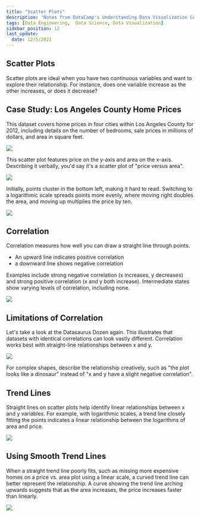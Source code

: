 ```yaml
---
title: "Scatter Plots"
description: "Notes from DataCamp's Understanding Data Visualization Course"
tags: [Data Engineering,  Data Science, Data Visualization]
sidebar_position: 12
last_update:
  date: 12/5/2021
---
```



## Scatter Plots
Scatter plots are ideal when you have two continuous variables and want to explore their relationship. For instance, does one variable increase as the other increases, or does it decrease?

## Case Study: Los Angeles County Home Prices
This dataset covers home prices in four cities within Los Angeles County for 2012, including details on the number of bedrooms, sale prices in millions of dollars, and area in square feet.

<div class='img-center'>

![](/img/docs/dataset-lahomeprices.png)

</div>

This scatter plot features price on the y-axis and area on the x-axis. Describing it verbally, you'd say it's a scatter plot of "price versus area". 

<div class='img-center'>

![](/img/docs/scatter-plottttt.png)

</div>

Initially, points cluster in the bottom left, making it hard to read. Switching to a logarithmic scale spreads points more evenly, where moving right doubles the area, and moving up multiplies the price by ten.

<div class='img-center'>

![](/img/docs/scatter-plottttt-1.png)

</div>


## Correlation

Correlation measures how well you can draw a straight line through points. 

- An upward line indicates positive correlation
- a downward line shows negative correlation

Examples include strong negative correlation (x increases, y decreases) and strong positive correlation (x and y both increase). Intermediate states show varying levels of correlation, including none.

<div class='img-center'>


![](/img/docs/scatter-plottttt-2.png)

</div>

## Limitations of Correlation

Let's take a look at the Datasaurus Dozen again. This illustrates that datasets with identical correlations can look vastly different. Correlation works best with straight-line relationships between x and y. 

<div class='img-center'>

![](/img/docs/scatter-plottttt-3.png)

</div>

For complex shapes, describe the relationship creatively, such as "the plot looks like a dinosaur" instead of "x and y have a slight negative correlation".


## Trend Lines
Straight lines on scatter plots help identify linear relationships between x and y variables. For example, with logarithmic scales, a trend line closely fitting the points indicates a linear relationship between the logarithms of area and price.

<div class='img-center'>

![](/img/docs/scatter-plottttt-4.png)

</div>

## Using Smooth Trend Lines

When a straight trend line poorly fits, such as missing more expensive homes on a price vs. area plot using a linear scale, a curved trend line can better represent the relationship. A curve showing the trend line arching upwards suggests that as the area increases, the price increases faster than linearly.

<div class='img-center'>

![](/img/docs/scatter-plottttt-5.png)

</div>

